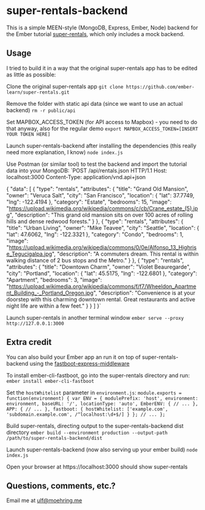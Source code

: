 # super-rentals-backend

This is a simple MEEN-style (MongoDB, Express, Ember, Node) backend for the Ember tutorial [super-rentals](https://guides.emberjs.com/release/tutorial), which only includes a mock backend.

## Usage

I tried to build it in a way that the original super-rentals app has to be edited as little as possible:

Clone the original super-rentals app
`git clone https://github.com/ember-learn/super-rentals.git`

Remove the folder with static api data (since we want to use an actual backend)
`rm -r public/api`

Set MAPBOX_ACCESS_TOKEN (for API access to Mapbox) - you need to do that anyway, also for the regular demo
`export MAPBOX_ACCESS_TOKEN=[INSERT YOUR TOKEN HERE]`

Launch super-rentals-backend after installing the dependencies (this really need more explanation, I know)
`node index.js`

Use Postman (or similar tool) to test the backend and import the tutorial data into your MongoDB:
`POST /api/rentals.json HTTP/1.1
Host: localhost:3000
Content-Type: application/vnd.api+json

{
  "data": [
    {
      "type": "rentals",
      "attributes": {
        "title": "Grand Old Mansion",
        "owner": "Veruca Salt",
        "city": "San Francisco",
        "location": {
          "lat": 37.7749,
          "lng": -122.4194
        },
        "category": "Estate",
        "bedrooms": 15,
        "image": "https://upload.wikimedia.org/wikipedia/commons/c/cb/Crane_estate_(5).jpg",
        "description": "This grand old mansion sits on over 100 acres of rolling hills and dense redwood forests."
      }
    },
    {
      "type": "rentals",
      "attributes": {
        "title": "Urban Living",
        "owner": "Mike Teavee",
        "city": "Seattle",
        "location": {
          "lat": 47.6062,
          "lng": -122.3321
        },
        "category": "Condo",
        "bedrooms": 1,
        "image": "https://upload.wikimedia.org/wikipedia/commons/0/0e/Alfonso_13_Highrise_Tegucigalpa.jpg",
        "description": "A commuters dream. This rental is within walking distance of 2 bus stops and the Metro."
      }
    },
    {
      "type": "rentals",
      "attributes": {
        "title": "Downtown Charm",
        "owner": "Violet Beauregarde",
        "city": "Portland",
        "location": {
          "lat": 45.5175,
          "lng": -122.6801
        },
        "category": "Apartment",
        "bedrooms": 3,
        "image": "https://upload.wikimedia.org/wikipedia/commons/f/f7/Wheeldon_Apartment_Building_-_Portland_Oregon.jpg",
        "description": "Convenience is at your doorstep with this charming downtown rental. Great restaurants and active night life are within a few feet."
      }
    }
  ]
}`

Launch super-rentals in another terminal window
`ember serve --proxy http://127.0.0.1:3000`


## Extra credit

You can also build your Ember app an run it on top of super-rentals-backend using the [fastboot-express-middleware](https://github.com/ember-fastboot/fastboot-express-middleware)

To install ember-cli-fastboot, go into the super-rentals directory and run:
`ember install ember-cli-fastboot`

Set the `hostWhitelist` parameter in `environment.js`:
`module.exports = function(environment) {
  var ENV = {
    modulePrefix: 'host',
    environment: environment,
    baseURL: '/',
    locationType: 'auto',
    EmberENV: {
      // ...
    },
    APP: {
      // ...
    },
    fastboot: {
      hostWhitelist: ['example.com', 'subdomain.example.com', /^localhost:\d+$/]
    }
  };
  // ...
};`

Build super-rentals, directing output to the super-rentals-backend dist directory
`ember build --environment production --output-path /path/to/super-rentals-backend/dist`

Launch super-rentals-backend (now also serving up your ember build)
`node index.js`

Open your browser at https://localhost:3000 should show super-rentals

## Questions, comments, etc.?

Email me at ulf@moehring.me
